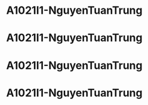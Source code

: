 # A1021I1-NguyenTuanTrung
# A1021I1-NguyenTuanTrung
# A1021I1-NguyenTuanTrung
# A1021I1-NguyenTuanTrung
